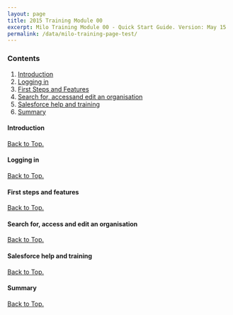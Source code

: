```yaml
---
layout: page
title: 2015 Training Module 00
excerpt: Milo Training Module 00 - Quick Start Guide. Version: May 15
permalink: /data/milo-training-page-test/
---
```



### Contents <a name="top"></a>

1. <a href="#introduction">Introduction</a>
2. <a href="#logging in">Logging in</a>
3. <a href="#first steps">First Steps and Features</a>
4. <a href="#search for">Search for, accessand edit an organisation</a>
5. <a href="#salesforce">Salesforce help and training</a>
6. <a href="#sum">Summary</a>



#### Introduction <a name="Introduction"></a>

<a href="#top">Back to Top.</a>

#### Logging in <a name="Logging in"></a>

<a href="#top">Back to Top.</a>

#### First steps and features <a name="first steps"></a>

<a href="#top">Back to Top.</a>

#### Search for, access and edit an organisation <a name="search for"></a>

<a href="#top">Back to Top.</a>

#### Salesforce help and training <a name="salesforce"></a>

<a href="#top">Back to Top.</a>

#### Summary <a name="sum"></a>

<a href="#top">Back to Top.</a>
